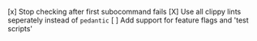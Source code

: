 [x] Stop checking after first subocommand fails
[X] Use all clippy lints seperately instead of `pedantic`
[ ] Add support for feature flags and 'test scripts'

